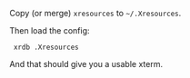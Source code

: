 Copy (or merge) `xresources` to `~/.Xresources`.

Then load the config:

     xrdb .Xresources

And that should give you a usable xterm.


